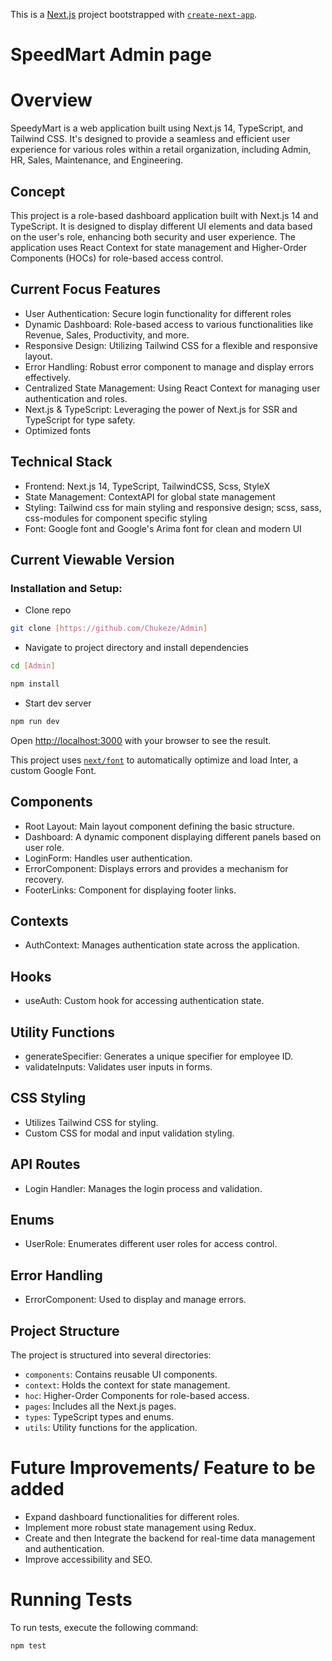This is a [Next.js](https://nextjs.org/) project bootstrapped with [`create-next-app`](https://github.com/vercel/next.js/tree/canary/packages/create-next-app).

# SpeedMart Admin page

# Overview
SpeedyMart is a web application built using Next.js 14, TypeScript, and Tailwind CSS. It's designed to provide a seamless and efficient user experience for various roles within a retail organization, including Admin, HR, Sales, Maintenance, and Engineering.
## Concept
This project is a role-based dashboard application built with Next.js 14 and TypeScript. It is designed to display different UI elements and data based on the user's role, enhancing both security and user experience. The application uses React Context for state management and Higher-Order Components (HOCs) for role-based access control.

## Current Focus Features
- User Authentication: Secure login functionality for different roles
- Dynamic Dashboard: Role-based access to various functionalities like Revenue, Sales, Productivity, and more.
- Responsive Design: Utilizing Tailwind CSS for a flexible and responsive layout.
- Error Handling: Robust error component to manage and display errors effectively.
- Centralized State Management: Using React Context for managing user authentication and roles.
- Next.js & TypeScript: Leveraging the power of Next.js for SSR and TypeScript for type safety.
- Optimized fonts

## Technical Stack
 - Frontend: Next.js 14, TypeScript, TailwindCSS, Scss, StyleX
 - State Management: ContextAPI for global state management
 - Styling: Tailwind css for main styling and responsive design; scss, sass, css-modules for component specific styling
 - Font: Google font and Google's Arima font for clean and modern UI

## Current Viewable Version


### Installation and Setup:

- Clone repo
```bash
git clone [https://github.com/Chukeze/Admin]
```
- Navigate to project directory and install dependencies
```bash
cd [Admin]

npm install
```
- Start dev server
```bash
npm run dev
```

Open [http://localhost:3000](http://localhost:3000) with your browser to see the result.

This project uses [`next/font`](https://nextjs.org/docs/basic-features/font-optimization) to automatically optimize and load Inter, a custom Google Font.

## Components
- Root Layout: Main layout component defining the basic structure.
- Dashboard: A dynamic component displaying different panels based on user role.
- LoginForm: Handles user authentication.
- ErrorComponent: Displays errors and provides a mechanism for recovery.
- FooterLinks: Component for displaying footer links.

## Contexts
- AuthContext: Manages authentication state across the application.

## Hooks
- useAuth: Custom hook for accessing authentication state.

## Utility Functions
- generateSpecifier: Generates a unique specifier for employee ID.
- validateInputs: Validates user inputs in forms.

## CSS Styling
- Utilizes Tailwind CSS for styling.
- Custom CSS for modal and input validation styling.

## API Routes
- Login Handler: Manages the login process and validation.

## Enums
- UserRole: Enumerates different user roles for access control.

## Error Handling
- ErrorComponent: Used to display and manage errors.

## Project Structure
The project is structured into several directories:

- `components`: Contains reusable UI components.
- `context`: Holds the context for state management.
- `hoc`: Higher-Order Components for role-based access.
- `pages`: Includes all the Next.js pages.
- `types`: TypeScript types and enums.
- `utils`: Utility functions for the application.

# Future Improvements/ Feature to be added
- Expand dashboard functionalities for different roles.
- Implement more robust state management using Redux.
- Create and then Integrate the backend for real-time data management and authentication.
- Improve accessibility and SEO.

# Running Tests
To run tests, execute the following command:

```bash
npm test
```

